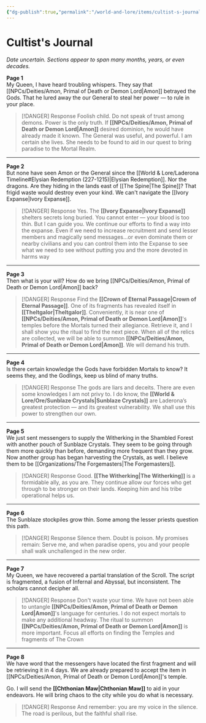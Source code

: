 ```yaml
---
{"dg-publish":true,"permalink":"/world-and-lore/items/cultist-s-journal/","tags":["Wondrous","Item"]}
---
```


# Cultist's Journal
*Date uncertain. Sections appear to span many months, years, or even decades.*

**Page 1**  
My Queen, I have heard troubling whispers. They say that [[NPCs/Deities/Amon, Primal of Death or Demon Lord\|Amon]] betrayed the Gods. That he lured away the our General to steal her power — to rule in your place.

> [!DANGER] Response
> Foolish child. Do not speak of trust among demons. Power is the only truth. If **[[NPCs/Deities/Amon, Primal of Death or Demon Lord\|Amon]]** desired dominion, he would have already made it known. The General was useful, and powerful. I am certain she lives. She needs to be found to aid in our quest to bring paradise to the Mortal Realm.
> 

---

**Page 2**  
But none have seen Amon or the General since the [[World & Lore/Laderona Timeline#Elysian Redemption (227-1215)\|Elysian Redemption]]. Nor the dragons. Are they hiding in the lands east of [[The Spine\|The Spine]]? That frigid waste would destroy even your kind. We can't navigate the [[Ivory Expanse\|Ivory Expanse]].

> [!DANGER] Response
> Yes. The **[[Ivory Expanse\|Ivory Expanse]]** shelters secrets long buried. You cannot enter — your blood is too thin. But I can guide you. We continue our efforts to find a way into the expanse. Even if we need to increase recruitment and send lesser members and magically send messages...or even dominate them or nearby civilians and you can control them into the Expanse to see what we need to see without putting you and the more devoted in harms way
> 

---

**Page 3**  
Then what is your will? How do we bring [[NPCs/Deities/Amon, Primal of Death or Demon Lord\|Amon]] back?

> [!DANGER] Response
> Find the **[[Crown of Eternal Passage\|Crown of Eternal Passage]]**. One of its fragments has revealed itself in **[[Theltgalor\|Theltgalor]]**. Conveniently, it is near one of **[[NPCs/Deities/Amon, Primal of Death or Demon Lord\|Amon]]**'s temples before the Mortals turned their allegiance. Retrieve it, and I shall show you the ritual to find the next piece. When all of the relics are collected, we will be able to summon **[[NPCs/Deities/Amon, Primal of Death or Demon Lord\|Amon]]**. We will demand his truth.

---

**Page 4**  
Is there certain knowledge the Gods have forbidden Mortals to know? It seems they, and the Godlings, keep us blind of many truths. 

> [!DANGER] Response
> The gods are liars and deceits. There are even some knowledges I am not privy to. I do know, the **[[World & Lore/Ore/Sunblaze Crystals\|Sunblaze Crystals]]** are Laderona’s greatest protection — and its greatest vulnerability. We shall use this power to strengthen our own.

---

**Page 5**  
We just sent messengers to supply the Witherking in the Shambled Forest with another pouch of Sunblaze Crystals. They seem to be going through them more quickly than before, demanding more frequent than they grow. Now another group has began harvesting the Crystals, as well. I believe them to be [[Organizations/The Forgemasters\|The Forgemasters]]. 
  

> [!DANGER] Response
> Good. **[[The Witherking\|The Witherking]]** is a formidable ally, as you are. They continue allow our forces who get through to be stronger on their lands. Keeping him and his tribe operational helps us.

---

**Page 6**  
The Sunblaze stockpiles grow thin. Some among the lesser priests question this path.


> [!DANGER] Response
> Silence them. Doubt is poison. My promises remain: Serve me, and when paradise opens, you and your people shall walk unchallenged in the new order.

---

**Page 7**  
My Queen, we have recovered a partial translation of the Scroll. The script is fragmented, a fusion of Infernal and Abyssal, but inconsistent. The scholars cannot decipher all.

> [!DANGER] Response
> Don't waste your time. We have not been able to untangle **[[NPCs/Deities/Amon, Primal of Death or Demon Lord\|Amon]]**'s language for centuries. I do not expect mortals to make any additional headway. The ritual to summon **[[NPCs/Deities/Amon, Primal of Death or Demon Lord\|Amon]]** is more important. Focus all efforts on finding the Temples and fragments of The Crown

---

**Page 8**  
We have word that the messengers have located the first fragment and will be retrieving it in 4 days. We are already prepared to accept the item in [[NPCs/Deities/Amon, Primal of Death or Demon Lord\|Amon]]'s temple.

Go. I will send the **[[Chthonian Maw\|Chthonian Maw]]** to aid in your endeavors. He will bring chaos to the city while you do what is necessary. 

> [!DANGER] Response
> And remember: you are my voice in the silence. The road is perilous, but the faithful shall rise.

